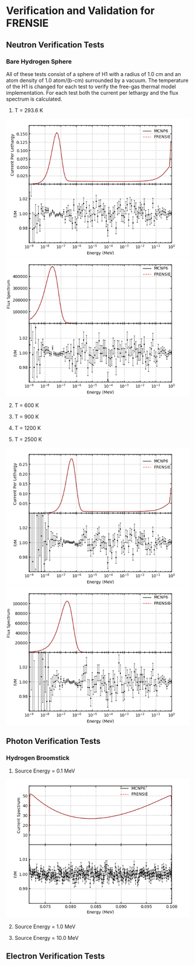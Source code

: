 # Verification and Validation for FRENSIE

## Neutron Verification Tests

### Bare Hydrogen Sphere
All of these tests consist of a sphere of H1 with a radius of 1.0 cm and an
atom density of 1.0 atom/(b-cm) surrounded by a vacuum. The temperature of the
H1 is changed for each test to verify the free-gas thermal model
implementation. For each test both the current per lethargy and the flux
spectrum is calculated.

1. T = 293.6 K

![H1 Sphere Current @ 293.6K](neutron/bare_sphere/h1/293.6K/h1_sphere_current.png)
![H1 Sphere Current @ 293.6K](neutron/bare_sphere/h1/293.6K/h1_sphere_flux.png)

2. T = 600 K

3. T = 900 K

4. T = 1200 K

5. T = 2500 K

![H1 Sphere Current @ 2500K](neutron/bare_sphere/h1/2500K/h1_sphere_current.png)
![H1 Sphere Current @ 2500K](neutron/bare_sphere/h1/2500K/h1_sphere_flux.png)

## Photon Verification Tests

### Hydrogen Broomstick

1. Source Energy = 0.1 MeV

![H Broomstick Current Es=0.1 MeV](photon/broomstick/H/nodopp/0.1/h_broomstick_current.png)

2. Source Energy = 1.0 MeV

3. Source Energy = 10.0 MeV

## Electron Verification Tests